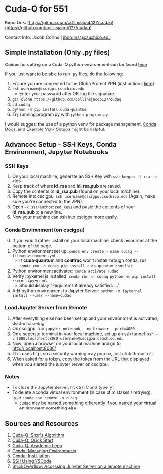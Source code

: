 # Cuda-Q for 551

Repo Link: [https://github.com/collinsjacob127/cudaq](https://github.com/collinsjacob127/cudaq)

Contact Info: Jacob Collins | jbcollins@csuchico.edu

## Simple Installation (Only .py files)

Guides for setting up a Cuda-Q python environment can be found [here](https://nvidia.github.io/cuda-quantum/latest/using/quick_start.html)

If you just want to be able to run `.py` files, do the following:

1. Ensure you are connected to the GlobalProtect VPN (instructions [here](https://support.csuchico.edu/TDClient/1984/Portal/KB/?CategoryID=15690))
2. `ssh username@cscigpu.csuchico.edu`
    - Enter your password after OK-ing the signature.
3. `git clone https://github.com/collinsjacob127/cudaq`
4. `cd cudaq`
5. `python -m pip install cuda-quantum` 
6. Try running program.py with `python program.py`

I would suggest the use of a python venv for package management. [Conda Docs](https://conda.io/projects/conda/en/latest/user-guide/tasks/manage-environments.html), and [Example Venv Setups](https://janakiev.com/blog/jupyter-virtual-envs/) might be helpful.


## Advanced Setup - SSH Keys, Conda Environment, Jupyter Notebooks

### SSH Keys
1. On your local machine, generate an SSH Key with `ssh-keygen -t rsa -b 4096`
2. Keep track of where **id_rsa** and **id_rsa.pub** are saved.
3. Copy the contents of **id_rsa.pub** (found on your local machine).
4. Remote into cscigpu: `ssh username@cscigpu.csuchico.edu` (Again, make sure you're connected to the VPN).
5. Open `~/.ssh/authorized_keys` and paste the contents of your **id_rsa.pub** to a new line.
6. Now your machine can ssh into cscigpu more easily.

### Conda Environment (on cscigpu)
0. If you would rather install on your local machine, check resources at the bottom of the page.
1. Python environment set up: `conda env create --name cudaq --file=environment.yml`
    - If **cuda-quantum** and **contfrac** won't install through conda, run `conda run -n cudaq pip install cuda-quantum contfrac`
2. Python environment activated: `conda activate cudaq`
3. Verify ipykernel is installed: `conda run -n cudaq python -m pip install --user ipykernel`
    - Should display "Requirement already satisfied: ..."
4. Add python environment to Jupyter Server: `python -m ipykernel install --user --name=cudaq`

### Load Jupyter Server from Remote
1. After everything else has been set up and your environment is activated, do the following
2. On cscigpu, run `jupyter notebook --no-browser --port=8080`
3. On a seperate terminal in your local machine, set up an ssh tunnel:
    `ssh -L 8080:localhost:8080 username@cscigpu.csuchico.edu`
4. Now, open a browser on your local machine and go to [http://localhost:8080/](http://localhost:8080/)
5. This uses http, so a security warning may pop up, just click through it.
6. When asked for a token, copy the token from the URL that displayed when you started the jupyter server on cscigpu.

### Notes
- To close the Jupyter Server, hit ctrl+C and type 'y'.
- To delete a conda virtual environment (in case of mistakes / retrying), type `conda env remove -n cudaq`
    - `cudaq` may be named something differently if you named your virtual environment something else.

## Sources and Resources
1. [Cuda-Q: Shor's Algorithm](https://nvidia.github.io/cuda-quantum/latest/examples/python/tutorials/Shors.html)
2. [Cuda-Q: Quick Start](https://nvidia.github.io/cuda-quantum/latest/using/quick_start.html) 
3. [Cuda-Q: Academic Repo](https://github.com/NVIDIA/cuda-q-academic)
4. [Conda: Managing Environments](https://conda.io/projects/conda/en/latest/user-guide/tasks/manage-environments.html#activating-an-environment)
5. [Conda: Installation](https://docs.conda.io/projects/conda/en/4.6.1/user-guide/install/linux.html)
6. [SSH Using VSCode](https://help.rc.ufl.edu/doc/SSH_Using_VS_Code)
7. [StackOverflow: Accessing Jupyter Server on a remote machine](https://stackoverflow.com/questions/69244218/how-to-run-a-jupyter-notebook-through-a-remote-server-on-local-machine)
